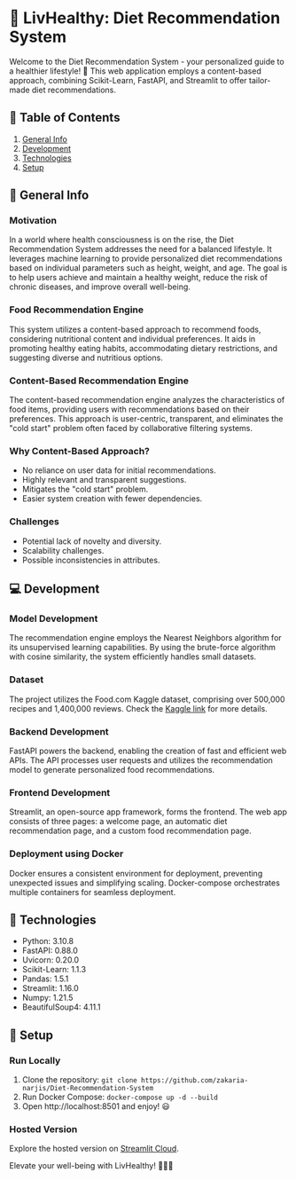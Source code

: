 # 🥗 LivHealthy:  Diet Recommendation System

Welcome to the Diet Recommendation System - your personalized guide to a healthier lifestyle! 🌿 This web application employs a content-based approach, combining Scikit-Learn, FastAPI, and Streamlit to offer tailor-made diet recommendations.

## 📑 Table of Contents
1. [General Info](#general-info)
2. [Development](#development)
3. [Technologies](#technologies)
4. [Setup](#setup)

## 📜 General Info

### Motivation
In a world where health consciousness is on the rise, the Diet Recommendation System addresses the need for a balanced lifestyle. It leverages machine learning to provide personalized diet recommendations based on individual parameters such as height, weight, and age. The goal is to help users achieve and maintain a healthy weight, reduce the risk of chronic diseases, and improve overall well-being.

### Food Recommendation Engine
This system utilizes a content-based approach to recommend foods, considering nutritional content and individual preferences. It aids in promoting healthy eating habits, accommodating dietary restrictions, and suggesting diverse and nutritious options.

### Content-Based Recommendation Engine
The content-based recommendation engine analyzes the characteristics of food items, providing users with recommendations based on their preferences. This approach is user-centric, transparent, and eliminates the "cold start" problem often faced by collaborative filtering systems.

### Why Content-Based Approach?
- No reliance on user data for initial recommendations.
- Highly relevant and transparent suggestions.
- Mitigates the "cold start" problem.
- Easier system creation with fewer dependencies.

### Challenges
- Potential lack of novelty and diversity.
- Scalability challenges.
- Possible inconsistencies in attributes.

## 💻 Development

### Model Development
The recommendation engine employs the Nearest Neighbors algorithm for its unsupervised learning capabilities. By using the brute-force algorithm with cosine similarity, the system efficiently handles small datasets.

### Dataset
The project utilizes the Food.com Kaggle dataset, comprising over 500,000 recipes and 1,400,000 reviews. Check the [Kaggle link](https://www.kaggle.com/shuyangli94/food-com-recipes-and-user-interactions) for more details.

### Backend Development
FastAPI powers the backend, enabling the creation of fast and efficient web APIs. The API processes user requests and utilizes the recommendation model to generate personalized food recommendations.

### Frontend Development
Streamlit, an open-source app framework, forms the frontend. The web app consists of three pages: a welcome page, an automatic diet recommendation page, and a custom food recommendation page.

### Deployment using Docker
Docker ensures a consistent environment for deployment, preventing unexpected issues and simplifying scaling. Docker-compose orchestrates multiple containers for seamless deployment.

## 🚀 Technologies

- Python: 3.10.8
- FastAPI: 0.88.0
- Uvicorn: 0.20.0
- Scikit-Learn: 1.1.3
- Pandas: 1.5.1
- Streamlit: 1.16.0
- Numpy: 1.21.5
- BeautifulSoup4: 4.11.1

## 🐳 Setup

### Run Locally
1. Clone the repository: `git clone https://github.com/zakaria-narjis/Diet-Recommendation-System`
2. Run Docker Compose: `docker-compose up -d --build`
3. Open http://localhost:8501 and enjoy! 😃

### Hosted Version
Explore the hosted version on [Streamlit Cloud](https://diet-recommendation-system.streamlit.app/).


Elevate your well-being with LivHealthy! 🌱🏋️‍♂️
